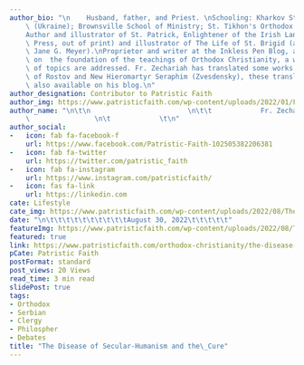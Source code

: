 ```yaml
---
author_bio: "\n    Husband, father, and Priest. \nSchooling: Kharkov State University\
    \ (Ukraine); Brownsville School of Ministry; St. Tikhon's Orthodox Seminary (M.Div.).\n\
    Author and illustrator of St. Patrick, Enlightener of the Irish Lands (Conciliar\
    \ Press, out of print) and illustrator of The Life of St. Brigid (authored by\
    \ Jane G. Meyer).\nProprietor and writer at the Inkless Pen Blog, at which, based\
    \ on  the foundation of the teachings of Orthodox Christianity, a wide variety\
    \ of topics are addressed. Fr. Zechariah has translated some works by St. Dimitry\
    \ of Rostov and New Hieromartyr Seraphim (Zvesdensky), these translations are\
    \ also available on his blog.\n"
author_designation: Contributor to Patristic Faith
author_img: https://www.patristicfaith.com/wp-content/uploads/2022/01/Fr.-Zechariah-Lynch-150x150.png
author_name: "\n\t\n                        \n\t\t            Fr. Zechariah Lynch\
    \                \n\t            \t\n"
author_social:
-   icon: fab fa-facebook-f
    url: https://www.facebook.com/Patristic-Faith-102505382206381
-   icon: fab fa-twitter
    url: https://twitter.com/patristic_faith
-   icon: fab fa-instagram
    url: https://www.instagram.com/patristicfaith/
-   icon: fas fa-link
    url: https://linkedin.com
cate: Lifestyle
cate_img: https://www.patristicfaith.com/wp-content/uploads/2022/08/The-Disease-of-Secular-Humanism-and-the-Cure.png
date: "\n\t\t\t\t\t\t\t\t\t\tAugust 30, 2022\t\t\t\t\t"
featureImg: https://www.patristicfaith.com/wp-content/uploads/2022/08/The-Disease-of-Secular-Humanism-and-the-Cure.png
featured: true
link: https://www.patristicfaith.com/orthodox-christianity/the-disease-of-secular-humanism-and-the-cure/
pCate: Patristic Faith
postFormat: standard
post_views: 20 Views
read_time: 3 min read
slidePost: true
tags:
- Orthodox
- Serbian
- Clergy
- Philospher
- Debates
title: "The Disease of Secular-Humanism and the\_Cure"
---
```


